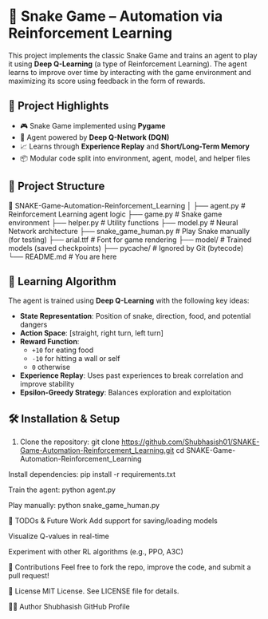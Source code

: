 # 🐍 Snake Game – Automation via Reinforcement Learning

This project implements the classic Snake Game and trains an agent to play it using **Deep Q-Learning** (a type of Reinforcement Learning). The agent learns to improve over time by interacting with the game environment and maximizing its score using feedback in the form of rewards.


## 🚀 Project Highlights

- 🎮 Snake Game implemented using **Pygame**
- 🧠 Agent powered by **Deep Q-Network (DQN)**
- 📈 Learns through **Experience Replay** and **Short/Long-Term Memory**
- 📦 Modular code split into environment, agent, model, and helper files


## 🧱 Project Structure

📁 SNAKE-Game-Automation-Reinforcement_Learning
│
├── agent.py # Reinforcement Learning agent logic
├── game.py # Snake game environment
├── helper.py # Utility functions
├── model.py # Neural Network architecture
├── snake_game_human.py # Play Snake manually (for testing)
├── arial.ttf # Font for game rendering
├── model/ # Trained models (saved checkpoints)
├── pycache/ # Ignored by Git (bytecode)
└── README.md # You are here


## 🧠 Learning Algorithm

The agent is trained using **Deep Q-Learning** with the following key ideas:

- **State Representation**: Position of snake, direction, food, and potential dangers
- **Action Space**: [straight, right turn, left turn]
- **Reward Function**:
  - `+10` for eating food  
  - `-10` for hitting a wall or self  
  - `0` otherwise
- **Experience Replay**: Uses past experiences to break correlation and improve stability
- **Epsilon-Greedy Strategy**: Balances exploration and exploitation


## 🛠️ Installation & Setup

1. Clone the repository:
   git clone https://github.com/Shubhasish01/SNAKE-Game-Automation-Reinforcement_Learning.git
   cd SNAKE-Game-Automation-Reinforcement_Learning
   
Install dependencies:
pip install -r requirements.txt

Train the agent:
python agent.py

Play manually:
python snake_game_human.py

📌 TODOs & Future Work
 Add support for saving/loading models

 Visualize Q-values in real-time

 Experiment with other RL algorithms (e.g., PPO, A3C)

🤝 Contributions
Feel free to fork the repo, improve the code, and submit a pull request!

📜 License
MIT License. See LICENSE file for details.

🙋‍♂️ Author
Shubhasish
GitHub Profile
